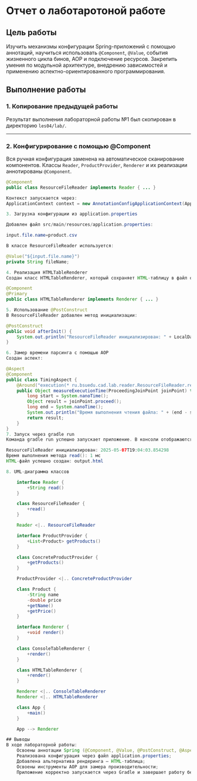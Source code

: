 # Отчет о лаботаротоной работе

## Цель работы

Изучить механизмы конфигурации Spring-приложений с помощью аннотаций, научиться использовать `@Component`, `@Value`, события жизненного цикла бинов, AOP и подключение ресурсов. Закрепить умения по модульной архитектуре, внедрению зависимостей и применению аспектно-ориентированного программирования.

## Выполнение работы


### 1. Копирование предыдущей работы

Результат выполнения лабораторной работы №1 был скопирован в директорию `les04/lab/`.

---

### 2. Конфигурирование с помощью @Component

Вся ручная конфигурация заменена на автоматическое сканирование компонентов. Классы `Reader`, `ProductProvider`, `Renderer` и их реализации аннотированы `@Component`.

```java
@Component
public class ResourceFileReader implements Reader { ... }

Контекст запускается через:
ApplicationContext context = new AnnotationConfigApplicationContext(App.class);

3. Загрузка конфигурации из application.properties

Добавлен файл src/main/resources/application.properties:

input.file.name=product.csv

В классе ResourceFileReader используется:

@Value("${input.file.name}")
private String fileName;

4. Реализация HTMLTableRenderer
Создан класс HTMLTableRenderer, который сохраняет HTML-таблицу в файл output.html. Он выбран активной реализацией через аннотацию @Primary.

@Component
@Primary
public class HTMLTableRenderer implements Renderer { ... }

5. Использование @PostConstruct
В ResourceFileReader добавлен метод инициализации:

@PostConstruct
public void afterInit() {
    System.out.println("ResourceFileReader инициализирован: " + LocalDateTime.now());
}

6. Замер времени парсинга с помощью AOP
Создан аспект:

@Aspect
@Component
public class TimingAspect {
    @Around("execution(* ru.bsuedu.cad.lab.reader.ResourceFileReader.read(..))")
    public Object measureExecutionTime(ProceedingJoinPoint joinPoint) throws Throwable {
        long start = System.nanoTime();
        Object result = joinPoint.proceed();
        long end = System.nanoTime();
        System.out.println("Время выполнения чтения файла: " + (end - start) / 1_000_000 + " мс");
        return result;
    }
}
7. Запуск через gradle run
Команда gradle run успешно запускает приложение. В консоли отображаются:

ResourceFileReader инициализирован: 2025-05-07T19:04:03.854298
Время выполнения метода read(): 1 мс
HTML-файл успешно создан: output.html

8. UML-диаграмма классов

    interface Reader {
        +String read()
    }

    class ResourceFileReader {
        +read()
    }

    Reader <|.. ResourceFileReader

    interface ProductProvider {
        +List<Product> getProducts()
    }

    class ConcreteProductProvider {
        +getProducts()
    }

    ProductProvider <|.. ConcreteProductProvider

    class Product {
        -String name
        -double price
        +getName()
        +getPrice()
    }

    interface Renderer {
        +void render()
    }

    class ConsoleTableRenderer {
        +render()
    }

    class HTMLTableRenderer {
        +render()
    }

    Renderer <|.. ConsoleTableRenderer
    Renderer <|.. HTMLTableRenderer

    class App {
        +main()
    }

    App --> Renderer

## Выводы
В ходе лабораторной работы:
    Освоены аннотации Spring (@Component, @Value, @PostConstruct, @Aspect);
    Реализована конфигурация через файл application.properties;
    Добавлена альтернатива рендеринга — HTML-таблица;
    Освоены инструменты AOP для замера производительности;
    Приложение корректно запускается через Gradle и завершает работу без ошибок.